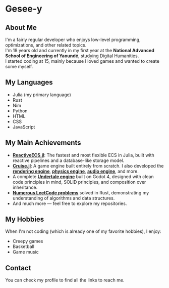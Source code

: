 # Gesee-y

## About Me

I'm a fairly regular developer who enjoys low-level programming, optimizations, and other related topics.  
I'm 18 years old and currently in my first year at the **National Advanced School of Engineering of Yaoundé**, studying Digital Humanities.  
I started coding at 15, mainly because I loved games and wanted to create some myself.

## My Languages 

- Julia (my primary language)
- Rust
- Nim
- Python
- HTML
- CSS
- JavaScript

## My Main Achievements

- **[ReactiveECS.jl](https://github.com/Gesee-y/ReactiveECS.jl)**: The fastest and most flexible ECS in Julia, built with reactive pipelines and a database-like storage model.
- **[Cruise.jl](https://github.com/Gesee-y/Cruise.jl)**: A game engine built entirely from scratch. I also developed the **[rendering engine](https://github.com/Gesee-y/Horizons.jl)**, **[physics engine](https://github.com/Gesee-y/Interactions.jl)**, **[audio engine](https://github.com/Gesee-y/WavesFlow.jl)**, and more.
- A complete **[Undertale engine](https://github.com/Gesee-y/xxxxtale)** built on Godot 4, designed with clean code principles in mind, SOLID principles, and composition over inheritance.
- **[Numerous LeetCode problems](https://github.com/Gesee-y/Leetcode-challenge)** solved in Rust, demonstrating my understanding of algorithms and data structures.
- And much more — feel free to explore my repositories.

## My Hobbies

When I'm not coding (which is already one of my favorite hobbies), I enjoy:

- Creepy games
- Basketball
- Game music

## Contact

You can check my profile to find all the links to reach me.
